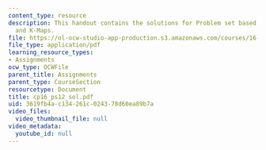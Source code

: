 ```yaml
---
content_type: resource
description: This handout contains the solutions for Problem set based on truth tables
  and K-Maps.
file: https://ol-ocw-studio-app-production.s3.amazonaws.com/courses/16-01-unified-engineering-i-ii-iii-iv-fall-2005-spring-2006/3619fb4ac134261c024378d60ea89b7a_cp16_ps12_sol.pdf
file_type: application/pdf
learning_resource_types:
- Assignments
ocw_type: OCWFile
parent_title: Assignments
parent_type: CourseSection
resourcetype: Document
title: cp16_ps12_sol.pdf
uid: 3619fb4a-c134-261c-0243-78d60ea89b7a
video_files:
  video_thumbnail_file: null
video_metadata:
  youtube_id: null
---
```

